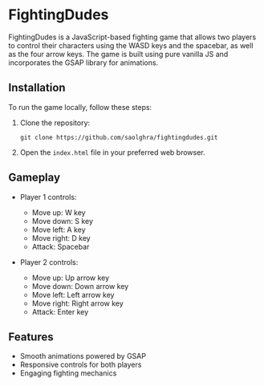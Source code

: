 # FightingDudes

FightingDudes is a JavaScript-based fighting game that allows two players to control their characters using the WASD keys and the spacebar, as well as the four arrow keys. The game is built using pure vanilla JS and incorporates the GSAP library for animations.

## Installation

To run the game locally, follow these steps:

1. Clone the repository:

   ```
   git clone https://github.com/saolghra/fightingdudes.git
   ```

2. Open the `index.html` file in your preferred web browser.

## Gameplay

- Player 1 controls:

  - Move up: W key
  - Move down: S key
  - Move left: A key
  - Move right: D key
  - Attack: Spacebar

- Player 2 controls:
  - Move up: Up arrow key
  - Move down: Down arrow key
  - Move left: Left arrow key
  - Move right: Right arrow key
  - Attack: Enter key

## Features

- Smooth animations powered by GSAP
- Responsive controls for both players
- Engaging fighting mechanics
